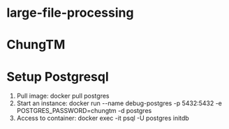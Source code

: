 # large-file-processing

# ChungTM

# Setup Postgresql
1. Pull image: docker pull postgres
2. Start an instance: docker run --name debug-postgres -p 5432:5432 -e POSTGRES_PASSWORD=chungtm -d postgres
3. Access to container: docker exec -it <debug-postgres> psql -U postgres initdb